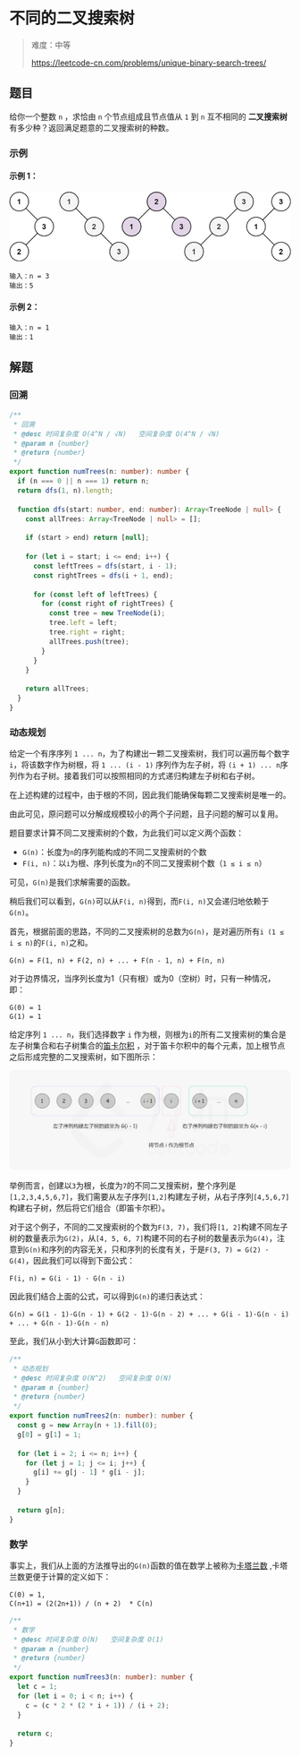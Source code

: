 # 不同的二叉搜索树

> 难度：中等
>
> https://leetcode-cn.com/problems/unique-binary-search-trees/

## 题目

给你一个整数 `n` ，求恰由 `n` 个节点组成且节点值从 `1` 到 `n` 互不相同的 **二叉搜索树** 有多少种？返回满足题意的二叉搜索树的种数。

### 示例

#### 示例 1：

![unique-binary-search-trees-1](../../assets/images/unique-binary-search-trees-1.jpg)

```
输入：n = 3
输出：5
```

#### 示例 2：

```
输入：n = 1
输出：1
```

## 解题

### 回溯

```typescript
/**
 * 回溯
 * @desc 时间复杂度 O(4^N / √N)   空间复杂度 O(4^N / √N)
 * @param n {number}
 * @return {number}
 */
export function numTrees(n: number): number {
  if (n === 0 || n === 1) return n;
  return dfs(1, n).length;

  function dfs(start: number, end: number): Array<TreeNode | null> {
    const allTrees: Array<TreeNode | null> = [];

    if (start > end) return [null];

    for (let i = start; i <= end; i++) {
      const leftTrees = dfs(start, i - 1);
      const rightTrees = dfs(i + 1, end);

      for (const left of leftTrees) {
        for (const right of rightTrees) {
          const tree = new TreeNode(i);
          tree.left = left;
          tree.right = right;
          allTrees.push(tree);
        }
      }
    }

    return allTrees;
  }
}
```

### 动态规划

给定一个有序序列 `1 ... n`，为了构建出一颗二叉搜索树，我们可以遍历每个数字`i`，将该数字作为树根，将 `1 ... (i - 1)` 序列作为左子树，将 `(i + 1) ... n`序列作为右子树。接着我们可以按照相同的方式递归构建左子树和右子树。

在上述构建的过程中，由于根的不同，因此我们能确保每颗二叉搜索树是唯一的。

由此可见，原问题可以分解成规模较小的两个子问题，且子问题的解可以复用。

题目要求计算不同二叉搜索树的个数，为此我们可以定义两个函数：

- `G(n)`：长度为`n`的序列能构成的不同二叉搜索树的个数
- `F(i, n)`：以`i`为根、序列长度为`n`的不同二叉搜索树个数（`1 ≤ i ≤ n`）

可见，`G(n)`是我们求解需要的函数。

稍后我们可以看到，`G(n)`可以从`F(i, n)`得到，而`F(i, n)`又会递归地依赖于`G(n)`。

首先，根据前面的思路，不同的二叉搜索树的总数为`G(n)`，是对遍历所有`i (1 ≤ i ≤ n)`的`F(i, n)`之和。

```
G(n) = F(1, n) + F(2, n) + ... + F(n - 1, n) + F(n, n)
```

对于边界情况，当序列长度为1（只有根）或为0（空树）时，只有一种情况，即：

```
G(0) = 1
G(1) = 1
```

给定序列 `1 ... n`，我们选择数字 `i` 作为根，则根为`i`的所有二叉搜索树的集合是左子树集合和右子树集合的[笛卡尔积](https://baike.baidu.com/item/%E7%AC%9B%E5%8D%A1%E5%B0%94%E4%B9%98%E7%A7%AF/6323173) ，对于笛卡尔积中的每个元素，加上根节点之后形成完整的二叉搜索树，如下图所示：

![unique-binary-search-trees-2](../../assets/images/unique-binary-search-trees-2.png)

举例而言，创建以`3`为根，长度为`7`的不同二叉搜索树，整个序列是`[1,2,3,4,5,6,7]`，我们需要从左子序列`[1,2]`构建左子树，从右子序列`[4,5,6,7]`构建右子树，然后将它们组合（即笛卡尔积）。

对于这个例子，不同的二叉搜索树的个数为`F(3, 7)`，我们将`[1, 2]`构建不同左子树的数量表示为`G(2)`，从`[4, 5, 6, 7]`构建不同的右子树的数量表示为`G(4)`，注意到`G(n)`和序列的内容无关，只和序列的长度有关，于是`F(3, 7) = G(2) · G(4)`，因此我们可以得到下面公式：

```
F(i, n) = G(i - 1) · G(n - i)
```

因此我们结合上面的公式，可以得到`G(n)`的递归表达式：

```
G(n) = G(1 - 1)·G(n - 1) + G(2 - 1)·G(n - 2) + ... + G(i - 1)·G(n - i) + ... + G(n - 1)·G(n - n)
```

至此，我们从小到大计算`G`函数即可：

```typescript
/**
 * 动态规划
 * @desc 时间复杂度 O(N^2)   空间复杂度 O(N)
 * @param n {number}
 * @return {number}
 */
export function numTrees2(n: number): number {
  const g = new Array(n + 1).fill(0);
  g[0] = g[1] = 1;

  for (let i = 2; i <= n; i++) {
    for (let j = 1; j <= i; j++) {
      g[i] += g[j - 1] * g[i - j];
    }
  }

  return g[n];
}
```

### 数学

事实上，我们从上面的方法推导出的`G(n)`函数的值在数学上被称为[卡塔兰数](https://baike.baidu.com/item/%E5%8D%A1%E7%89%B9%E5%85%B0%E6%95%B0/6125746) ,卡塔兰数更便于计算的定义如下：

```
C(0) = 1,
C(n+1) = (2(2n+1)) / (n + 2)  * C(n)
```

```typescript
/**
 * 数学
 * @desc 时间复杂度 O(N)   空间复杂度 O(1)
 * @param n {number}
 * @return {number}
 */
export function numTrees3(n: number): number {
  let c = 1;
  for (let i = 0; i < n; i++) {
    c = (c * 2 * (2 * i + 1)) / (i + 2);
  }

  return c;
}
```